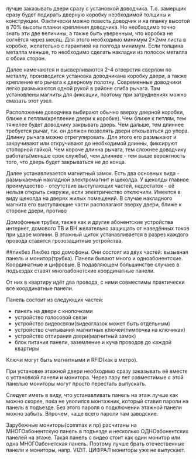 лучше заказывать двери сразу с установкой доводчика. Т.о. замерщик сразу будет подирать дверную коробку необходимой толщины и конструкции. Фактически можно повесть доводчик и на планку высотой в 70% высоты планки крепления доводчика. Но необходимо точно знать эти две величины, а также быть уверенным, что коробка не согнётся через месяц. Для этого необходимо минимум 2*2мм листа в коробке, желательно с гарантией на полгода минимум.
Если толщина металла меньше, то необходимо сделать накладки из полосок металла с обоих сторон.

Далее намечаются и высверливаются 2-4 отверстия сверлом по металлу, производится установка доводчикана коробку двери, а также крепление его рычага к дверному полотну. Современные доводчики легко размыкаются одной рукой в районе сгиба рычага. Там установлены магниты для фиксации, поэтому при затруднениях можно смазать этот узел.

Расположение доводчика выбирают обычно вверху дверной коробки, ближе к петлям(крепление двери к коробке). Чем ближе к петлям, тем тяжелее будет доводчику закрывать дверь. Чем дальше, тем длиннее требуется рычаг, т.к. он должен позволять двери откоываться до упора. Длинну рычага можно отрегулировать. Для этого его размыкают и закручивают или откручивают до необходимой длинны, фиксируют стопорной гайкой. Чем короче длинна рычага, тем сложнее доводчику работать(меньше срок службы), чем длиннее - тем выше вероятность того, что дверь будет закрываться не до конца.

Далее устанавливается магнитный замок. Есть два основных вида - размыкаемый накладной электромагнит и щеколда. У щеколды главное преимущество - отсутствие выступающих частей, недостаток - её нельзя открыть снаружи, если электричество отключили. Имеется в виду щеколда на дверях жилых помещений. В случае накладного магнита его выступающие части располагают вверху двери, ближе к стороне двери, противо


Домофонные трубки, также как и другие абонентские устройства интернет, домового ТВ и ВН желательно защищать от наведённых токов при ударе молнии. В этажный щиток устанавливается в разрез каждого провода ставятся грозозащитные устройства.

##ликбез
Ликбез про домофоны.
Они состоят из двух частей: вызывная панель и монитор(трубка). Панели бывают много и одноабонентские. Координатные и цифровые. В подавляющем большинстве случаев в подъездах ставят многоабонетские координатные панели.

От них в квартиру идёт два провода, с ними совместимы практически все координатные панели.

Панель состоит из следующих частей:
  * панель на двери с кнопочками
  * устройство голосовой связи
  * устройство видеосвязи(видеоглазок может быть отдельным)
  * устройство считывания магнитных ключей(пимпочка на ключиках)
  * устройство отпирания двери(магнитный замок)
  * блок питания панели, заземление и куча проводов до каждой квартиры

Ключи могут быть магнитными и RFID(как в метро).

При установке этажной двери необходимо сразу заказывать её вместе с установкой панели и монитора. Через пару лет совместимые с этой панелью мониторы могут просто перестать выпускать.

Следует иметь в виду, что устанавливать панель на этаж лучше как можно скорее, пока не уволился монтажник, который ставил пароли на панель в подъезде. Без этого пароля о подключении этажной панели можно забыть. Впрочем, чаще всего пароли там заводские.

Зарубежные мониторы(commax и пр) расчитаны на МНОГОабонентскую панель в подъезде и несколько ОДНОабонентских панелей на этаже. Такая панель с видео стоит как один монитор или одна МНОГОабонетская панель. Поэтому лучше брать отечественные панели и мониторы, напр. VIZIT. ЦИФРАЛ мониторы уже не выпускает.

